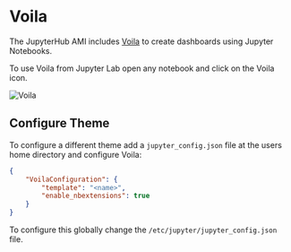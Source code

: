 # Voila

The JupyterHub AMI includes [Voila](https://voila.readthedocs.io/en/stable/)
to create dashboards using Jupyter Notebooks.

To use Voila from Jupyter Lab open any notebook and click on the Voila icon.

![Voila](/assets/img/jupyterhub-ami/voila-example.png)

## Configure Theme

To configure a different theme add a `jupyter_config.json` file at the
users home directory and configure Voila:

```json title="jupyter_config.json"
{
    "VoilaConfiguration": {
        "template": "<name>",
        "enable_nbextensions": true
    }
}
```

To configure this globally change the `/etc/jupyter/jupyter_config.json` file.
